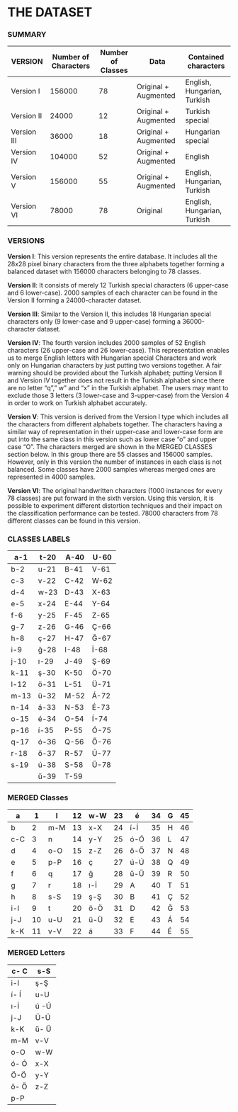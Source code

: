 # THE DATASET
### SUMMARY
| VERSION     | Number of Characters | Number of Classes | Data                 | Contained characters         |
|-------------|----------------------|-------------------|----------------------|------------------------------|
| Version I   | 156000               | 78                | Original + Augmented | English, Hungarian, Turkish |
| Version II  | 24000                | 12                | Original + Augmented | Turkish special              |
| Version III | 36000                | 18                | Original + Augmented | Hungarian special            |
| Version IV  | 104000               | 52                | Original + Augmented | English                      |
| Version V   | 156000               | 55                | Original + Augmented | English, Hungarian, Turkish |
| Version VI  | 78000                | 78                | Original             | English, Hungarian, Turkish |
### VERSIONS
**Version I**: This version represents the entire database. It includes all the 28x28 pixel binary characters from the three alphabets together forming a balanced dataset with 156000 characters belonging to 78 classes.

**Version II**: It consists of merely 12 Turkish special characters (6 upper-case and 6 lower-case). 2000 samples of each character can be found in the Version II forming a 24000-character dataset.

**Version III**: Similar to the Version II, this includes 18 Hungarian special characters only (9 lower-case and 9 upper-case) forming a 36000-character dataset.

**Version IV**: The fourth version includes 2000 samples of 52 English characters (26 upper-case and 26 lower-case). 
This representation enables us to merge English letters with Hungarian special Characters and work only on Hungarian characters by just putting two versions together. A fair warning should be provided about the Turkish alphabet; putting Version II and Version IV together does not result in the Turkish alphabet since there are no letter “q”,” w” and “x” in the Turkish alphabet. The users may want to exclude those 3 letters (3 lower-case and 3-upper-case) from the Version 4 in order to work on Turkish alphabet accurately.

**Version V**: This version is derived from the Version I type which includes all the characters from different alphabets together. The characters having a similar way of representation in their upper-case and lower-case form are put into the same class in this version such as lower case “o” and upper case “O”. The characters merged are shown in the MERGED CLASSES section below. In this group there are 55 classes and 156000 samples. However, only in this version the number of instances in each class is not balanced. Some classes have 2000 samples whereas merged ones are represented in 4000 samples. 

**Version VI**: The original handwritten characters (1000 instances for every 78 classes) are put forward in the sixth version. Using this version, it is possible to experiment different distortion techniques and their impact on the classification performance can be tested. 78000 characters from 78 different classes can be found in this version. 

### CLASSES LABELS
| a-1  | t-20 | A-40 | U-60 |
|------|------|------|------|
| b-2  | u-21 | B-41 | V-61 |
| c-3  | v-22 | C-42 | W-62 |
| d-4  | w-23 | D-43 | X-63 |
| e-5  | x-24 | E-44 | Y-64 |
| f-6  | y-25 | F-45 | Z-65 |
| g-7  | z-26 | G-46 | Ç-66 |
| h-8  | ç-27 | H-47 | Ğ-67 |
| i-9  | ğ-28 | I-48 | İ-68 |
| j-10 | ı-29 | J-49 | Ş-69 |
| k-11 | ş-30 | K-50 | Ö-70 |
| l-12 | ö-31 | L-51 | Ü-71 |
| m-13 | ü-32 | M-52 | Á-72 |
| n-14 | á-33 | N-53 | É-73 |
| o-15 | é-34 | O-54 | Í-74 |
| p-16 | í-35 | P-55 | Ó-75 |
| q-17 | ó-36 | Q-56 | Ő-76 |
| r-18 | ő-37 | R-57 | Ú-77 |
| s-19 | ú-38 | S-58 | Ű-78 |
|      | ű-39 | T-59 |      |

### MERGED Classes
| a   | 1  | l   | 12 | w-W | 23 | é   | 34 | G | 45 |
|-----|----|-----|----|-----|----|-----|----|---|----|
| b   | 2  | m-M | 13 | x-X | 24 | í-Í | 35 | H | 46 |
| c-C | 3  | n   | 14 | y-Y | 25 | ó-Ó | 36 | L | 47 |
| d   | 4  | o-O | 15 | z-Z | 26 | ő-Ő | 37 | N | 48 |
| e   | 5  | p-P | 16 | ç   | 27 | ú-Ú | 38 | Q | 49 |
| f   | 6  | q   | 17 | ğ   | 28 | ű-Ű | 39 | R | 50 |
| g   | 7  | r   | 18 | ı-İ | 29 | A   | 40 | T | 51 |
| h   | 8  | s-S | 19 | ş-Ş | 30 | B   | 41 | Ç | 52 |
| i-I | 9  | t   | 20 | ö-Ö | 31 | D   | 42 | Ğ | 53 |
| j-J | 10 | u-U | 21 | ü-Ü | 32 | E   | 43 | Á | 54 |
| k-K | 11 | v-V | 22 | á   | 33 | F   | 44 | É | 55 |


### MERGED Letters
| c- C | s-S  |
|------|------|
| i-I  | ş-Ş  |
| í- Í | u-U  |
| ı-İ  | ú -Ú |
| j-J  | Ü-Ü  |
| k-K  | ű- Ű |
| m-M  | v-V  |
| o-O  | w-W  |
| ó- Ó | x-X  |
| Ö-Ö  | y-Y  |
| ő- Ő | z-Z  |
| p-P  |      |
